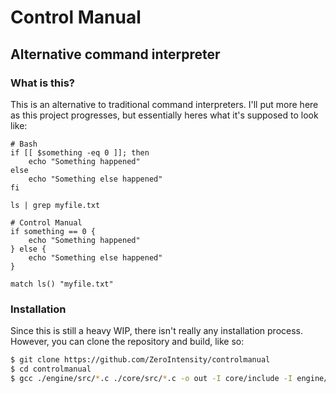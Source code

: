 # Control Manual

## Alternative command interpreter

### What is this?

This is an alternative to traditional command interpreters. I'll put more here as this project progresses, but essentially heres what it's supposed to look like:

```
# Bash
if [[ $something -eq 0 ]]; then
    echo "Something happened"
else
    echo "Something else happened"
fi

ls | grep myfile.txt
```

```
# Control Manual
if something == 0 {
    echo "Something happened"
} else {
    echo "Something else happened"
}

match ls() "myfile.txt"
```

### Installation

Since this is still a heavy WIP, there isn't really any installation process. However, you can clone the repository and build, like so:

```bash
$ git clone https://github.com/ZeroIntensity/controlmanual
$ cd controlmanual
$ gcc ./engine/src/*.c ./core/src/*.c -o out -I core/include -I engine/include -Werror
```
